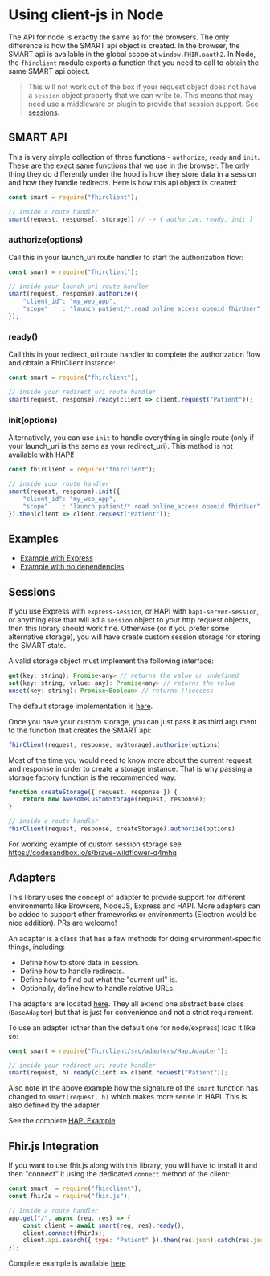 # Using client-js in Node

The API for node is exactly the same as for the browsers. The only difference
is how the SMART api object is created. In the browser, the SMART api is available
in the global scope at `window.FHIR.oauth2`. In Node, the `fhirclient` module
exports a function that you need to call to obtain the same SMART api object.

> This will not work out of the box if your request object does not have a `session` object property that we can write to. This means that may need use a middleware or plugin to provide that session support. See [sessions](#sessions).

## SMART API
This is very simple collection of three functions - `authorize`, `ready` and `init`.
These are the exact same functions that we use in the browser. The only thing they
do differently under the hood is how they store data in a session and how they
handle redirects. Here is how this api object is created:

```js
const smart = require("fhirclient");

// Inside a route handler
smart(request, response[, storage]) // -> { authorize, ready, init }
```

### authorize(options)
Call this in your launch_uri route handler to start the authorization flow:
```js
const smart = require("fhirclient");

// inside your launch_uri route handler
smart(request, response).authorize({
    "client_id": "my_web_app",
    "scope"    : "launch patient/*.read online_access openid fhirUser"
});
```

### ready()
Call this in your redirect_uri route handler to complete the authorization flow
and obtain a FhirClient instance:
```js
const smart = require("fhirclient");

// inside your redirect_uri route handler
smart(request, response).ready(client => client.request("Patient"));
```

### init(options)
Alternatively, you can use `init` to handle everything in single route (only if
your launch_uri is the same as your redirect_uri). This method is not available
with HAPI!
```js
const fhirClient = require("fhirclient");

// inside your route handler
smart(request, response).init({
    "client_id": "my_web_app",
    "scope"    : "launch patient/*.read online_access openid fhirUser"
}).then(client => client.request("Patient"));
```

## Examples
- [Example with Express](https://codesandbox.io/s/jovial-dew-c0che)
- [Example with no dependencies](https://codesandbox.io/s/brave-wildflower-q4mhq)


## Sessions
If you use Express with `express-session`, or HAPI with `hapi-server-session`,
or anything else that will ad a `session` object to your http request objects,
then this library should work fine. Otherwise (or if you prefer some alternative storage),
you will have create custom session storage for storing the SMART state.

A valid storage object must implement the following interface:
```js
get(key: string): Promise<any> // returns the value or undefined
set(key: string, value: any): Promise<any> // returns the value
unset(key: string): Promise<Boolean> // returns !!success
```

The default storage implementation is [here](../src/storage/ServerStorage.js).

Once you have your custom storage, you can just pass it as third argument to the function that creates the SMART api:
```js
fhirClient(request, response, myStorage).authorize(options)
```

Most of the time you would need to know more about the current request and response in order to create a storage instance. That is why passing a storage factory function is the recommended way:
```js
function createStorage({ request, response }) {
    return new AwesomeCustomStorage(request, response);
}

// inside a route handler
fhirClient(request, response, createStorage).authorize(options)
```

For working example of custom session storage see https://codesandbox.io/s/brave-wildflower-q4mhq


## Adapters
This library uses the concept of adapter to provide support for different environments
like Browsers, NodeJS, Express and HAPI. More adapters can be added to support other
frameworks or environments (Electron would be nice addition). PRs are welcome!

An adapter is a class that has a few methods for doing environment-specific things, including:
- Define how to store data in session.
- Define how to handle redirects.
- Define how to find out what the "current url" is.
- Optionally, define how to handle relative URLs.

The adapters are located [here](../src/adapters/). They all extend one abstract base
class (`BaseAdapter`) but that is just for convenience and not a strict requirement.

To use an adapter (other than the default one for node/express) load it like so:
```js
const smart = require("fhirclient/src/adapters/HapiAdapter");

// inside your redirect_uri route handler
smart(request, h).ready(client => client.request("Patient"));
```
Also note in the above example how the signature of the `smart` function has changed
to `smart(request, h)` which makes more sense in HAPI. This is also defined by the adapter.

See the complete [HAPI Example](https://codesandbox.io/s/fhir-client-hapi-myq5q)

## Fhir.js Integration
If you want to use fhir.js along with this library, you will have to install it
and then "connect" it using the dedicated `connect` method of the client:
```js
const smart  = require("fhirclient");
const fhirJs = require("fhir.js");

// Inside a route handler
app.get("/", async (req, res) => {
    const client = await smart(req, res).ready();
    client.connect(fhirJs);
    client.api.search({ type: "Patient" }).then(res.json).catch(res.json);
});
```

Complete example is available [here](https://codesandbox.io/s/fhir-client-express-and-fhirjs-4t1mp)

